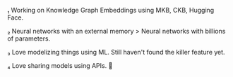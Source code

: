 ₁ Working on Knowledge Graph Embeddings using MKB, CKB, Hugging Face.

₂ Neural networks with an external memory > Neural networks with billions of parameters.

₃ Love modelizing things using ML. Still haven't found the killer feature yet.

₄ Love sharing models using APIs. 🙂
